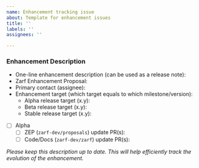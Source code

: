 ```yaml
---
name: Enhancement tracking issue
about: Template for enhancement issues
title: ''
labels: ''
assignees: ''

---
```


### Enhancement Description

- One-line enhancement description (can be used as a release note):
- Zarf Enhancement Proposal: <!-- link to zarf-dev/proposals file; if none yet, link to PR -->
- Primary contact (assignee):
- Enhancement target (which target equals to which milestone/version):
  - Alpha release target (x.y):
  - Beta release target (x.y):
  - Stable release target (x.y):
- [ ] Alpha
  - [ ] ZEP (`zarf-dev/proposals`) update PR(s):
  - [ ] Code/Docs (`zarf-dev/zarf`) update PR(s):

<!-- Uncomment these as you prepare the enhancement for the next stage
- [ ] Beta
  - [ ] ZEP (`zarf-dev/proposals`) update PR(s):
  - [ ] Code/Docs (`zarf-dev/zarf`) update PR(s):
- [ ] Stable
  - [ ] ZEP (`zarf-dev/proposals`) update PR(s):
  - [ ] Code/Docs (`zarf-dev/zarf`) update PR(s):
-->

_Please keep this description up to date. This will help efficiently track the evolution of the enhancement._
